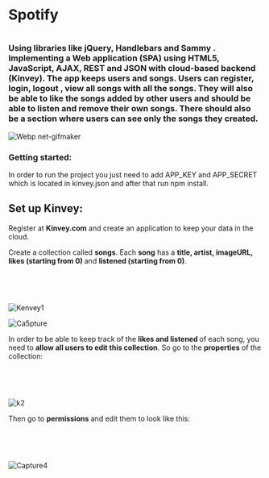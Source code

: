 <h1>Spotify<h1/>

<h3>Using libraries like <strong>jQuery</strong>, <strong>Handlebars</strong> and <strong>Sammy</strong> . Implementing a <strong>Web application</strong> (SPA) using HTML5, JavaScript, AJAX, REST and JSON with cloud-based backend (Kinvey). The app keeps <strong>users</strong> and <strong>songs</strong>. Users can <strong>register</strong>, <strong>login</strong>, <strong>logout</strong> , view all songs with all the <strong>songs</strong>. They will also be able to <strong>like</strong> the songs added <strong>by other users</strong> and should be able to <strong>listen and remove their own songs</strong>. There should also be a <strong>section </strong>where users can <strong>see only the songs they created</strong>.</h3>

![Webp net-gifmaker](https://user-images.githubusercontent.com/28908397/55901737-9dc98400-5bd2-11e9-95c2-1587ba00efbb.gif)


<h3>Getting started:</h3>
<p>In order to run the project you just need to add APP_KEY and APP_SECRET which is located in kinvey.json and after that run npm install.</p>

<h2>Set up Kinvey:</h2>
<p>Register at <strong>Kinvey.com</strong> and create an application to keep your data in the cloud.</p>
<p>Create a collection called <strong>songs</strong>. Each <strong>song</strong> has a <strong>title, artist, imageURL, likes (starting from 0) </strong>and <strong>listened (starting from 0)</strong>.</p>
<p>&nbsp;</p>
<p>&nbsp;</p>

![Kenvey1](https://user-images.githubusercontent.com/28908397/55902270-d158de00-5bd3-11e9-8607-26488582a385.JPG)

![Ca5pture](https://user-images.githubusercontent.com/28908397/55902490-44625480-5bd4-11e9-89fc-dcc456a61941.JPG)



<p>In order to be able to keep track of the <strong>likes and listened </strong>of each song, you need to <strong>allow all users to edit this collection</strong>. So go to the <strong>properties</strong> of the collection:</p>
<p>&nbsp;</p>
<p>&nbsp;</p>


![k2](https://user-images.githubusercontent.com/28908397/55902359-fe0cf580-5bd3-11e9-984e-8931635014e5.JPG)

<p>Then go to <strong>permissions</strong> and edit them to look like this:</p>
<p>&nbsp;</p>
<p>&nbsp;</p>


![Capture4](https://user-images.githubusercontent.com/28908397/55902429-1e3cb480-5bd4-11e9-98f8-ab1ae4a73bb4.JPG)
